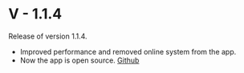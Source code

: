 # V - 1.1.4

Release of version 1.1.4.

- Improved performance and removed online system from the app.
- Now the app is open source. [Github](https://github.com/puntogris/blint)


